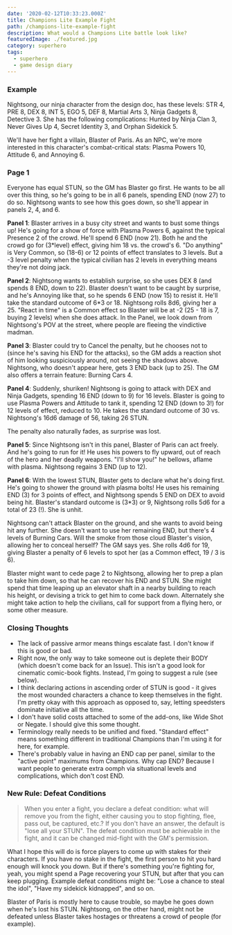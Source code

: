```yaml
---
date: '2020-02-12T10:33:23.000Z'
title: Champions Lite Example Fight
path: /champions-lite-example-fight
description: What would a Champions Lite battle look like?
featuredImage: ./featured.jpg
category: superhero
tags:
  - superhero
  - game design diary
---
```

    


### Example

Nightsong, our ninja character from the design doc, has these levels: STR 4, PRE 8, DEX 8, INT 5, EGO 5, DEF 8, Martial Arts 3, Ninja Gadgets 8, Detective 3. She has the following complications: Hunted by Ninja Clan 3, Never Gives Up 4, Secret Identity 3, and Orphan Sidekick 5.

We'll have her fight a villain, Blaster of Paris. As an NPC, we're more interested in this character's combat-critical stats: Plasma Powers 10, Attitude 6, and Annoying 6.

### Page 1

Everyone has equal STUN, so the GM has Blaster go first. He wants to be all over this thing, so he's going to be in all 6 panels, spending END (now 27) to do so. Nightsong wants to see how this goes down, so she'll appear in panels 2, 4, and 6.

**Panel 1**: Blaster arrives in a busy city street and wants to bust some things up! He's going for a show of force with Plasma Powers 6, against the typical Presence 2 of the crowd. He'll spend 6 END (now 21). Both he and the crowd go for (3*level) effect, giving him 18 vs. the crowd's 6. "Do anything" is Very Common, so (18-6) or 12 points of effect translates to 3 levels. But a -3 level penalty when the typical civilian has 2 levels in everything means they're not doing jack.

**Panel 2**: Nightsong wants to establish surprise, so she uses DEX 8 (and spends 8 END, down to 22). Blaster doesn't want to be caught by surprise, and he's Annoying like that, so he spends 6 END (now 15) to resist it. He'll take the standard outcome of 6*3 or 18. Nightsong rolls 8d6, giving her a 25. "React in time" is a Common effect so Blaster will be at -2 (25 - 18 is 7, buying 2 levels) when she does attack. In the Panel, we look down from Nightsong's POV at the street, where people are fleeing the vindictive madman.

**Panel 3**: Blaster could try to Cancel the penalty, but he chooses not to (since he's saving his END for the attacks), so the GM adds a reaction shot of him looking suspiciously around, not seeing the shadows above. Nightsong, who doesn't appear here, gets 3 END back (up to 25). The GM also offers a terrain feature: Burning Cars 4.

**Panel 4**: Suddenly, shuriken! Nightsong is going to attack with DEX and Ninja Gadgets, spending 16 END (down to 9) for 16 levels. Blaster is going to use Plasma Powers and Attitude to tank it, spending 12 END (down to 3!) for 12 levels of effect, reduced to 10. He takes the standard outcome of 30 vs. Nightsong's 16d6 damage of 56, taking 26 STUN.

The penalty also naturally fades, as surprise was lost.

**Panel 5**: Since Nightsong isn't in this panel, Blaster of Paris can act freely. And he's going to run for it! He uses his powers to fly upward, out of reach of the hero and her deadly weapons. "I'll show you!" he bellows, aflame with plasma. Nightsong regains 3 END (up to 12).

**Panel 6**: With the lowest STUN, Blaster gets to declare what he's doing first. He's going to shower the ground with plasma bolts! He uses his remaining END (3) for 3 points of effect, and Nightsong spends 5 END on DEX to avoid being hit. Blaster's standard outcome is (3*3) or 9, Nightsong rolls 5d6 for a total of 23 (!). She is unhit.

Nightsong can't attack Blaster on the ground, and she wants to avoid being hit any further. She doesn't want to use her remaining END, but there's 4 levels of Burning Cars. Will the smoke from those cloud Blaster's vision, allowing her to conceal herself? The GM says yes. She rolls 4d6 for 19, giving Blaster a penalty of 6 levels to spot her (as a Common effect, 19 / 3 is 6).

Blaster might want to cede page 2 to Nightsong, allowing her to prep a plan to take him down, so that he can recover his END and STUN. She might spend that time leaping up an elevator shaft in a nearby building to reach his height, or devising a trick to get him to come back down. Alternately she might take action to help the civilians, call for support from a flying hero, or some other measure.

### Closing Thoughts

* The lack of passive armor means things escalate fast. I don't know if this is good or bad.
* Right now, the only way to take someone out is deplete their BODY (which doesn't come back for an Issue). This isn't a good look for cinematic comic-book fights. Instead, I'm going to suggest a rule (see below).
* I think declaring actions in ascending order of STUN is good - it gives the most wounded characters a chance to keep themselves in the fight. I'm pretty okay with this approach as opposed to, say, letting speedsters dominate initiative all the time.
* I don't have solid costs attached to some of the add-ons, like Wide Shot or Negate. I should give this some thought.
* Terminology really needs to be unified and fixed. "Standard effect" means something different in traditional Champions than I'm using it for here, for example.
* There's probably value in having an END cap per panel, similar to the "active point" maximums from Champions. Why cap END? Because I want people to generate extra oomph via situational levels and complications, which don't cost END.

### New Rule: Defeat Conditions

> When you enter a fight, you declare a defeat condition: what will remove you from the fight, either causing you to stop fighting, flee, pass out, be captured, etc.? If you don't have an answer, the default is "lose all your STUN". The defeat condition must be achievable in the fight, and it can be changed mid-fight with the GM's permission.

What I hope this will do is force players to come up with stakes for their characters. If you have no stake in the fight, the first person to hit you hard enough will knock you down. But if there's something you're fighting for, yeah, you might spend a Page recovering your STUN, but after that you can keep plugging. Example defeat conditions might be: "Lose a chance to steal the idol", "Have my sidekick kidnapped", and so on.

Blaster of Paris is mostly here to cause trouble, so maybe he goes down when he's lost his STUN. Nightsong, on the other hand, might not be defeated unless Blaster takes hostages or threatens a crowd of people (for example).


    